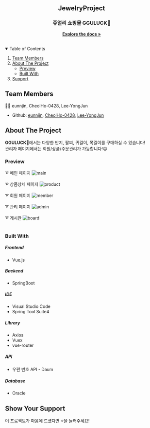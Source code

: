 <!-- PROJECT LOGO -->
<br />
<p align="center">

  <h2 align="center">JewelryProject</h2>
  <h3 align="center">쥬얼리 쇼핑몰 GGULUCK💎</h3> 

  <p align="center">
<!--     <a href="https://eunnjin.github.io/JewelryProject_2team/">🏠https://eunnjin.github.io/JewelryProject_2team/</a> -->
    <a href="https://github.com/eunnjin/JewelryProject_2team">
        <strong>Explore the docs »</strong>
    </a>
    <br />
    <br />
  </p>
</p>

<!-- TABLE OF CONTENTS -->
<details open="open">
  <summary>Table of Contents</summary>
  <ol>
    <li>
        <a href="#team-members">Team Members</a>
    </li>
    <li>
      <a href="#about-the-project">About The Project</a>
      <ul>
        <li><a href="#preview">Preview</a></li>
        <li><a href="#Built-With">Built With</a></li>
      </ul>
    </li>
    <li><a href="#show-your-support">Support</a></li>
  </ol>
</details>

<!-- ABOUT THE Team -->

## Team Members

👩‍💻 eunnjin, CheolHo-0428, Lee-YongJun

-   Github: [eunnjin](https://github.com/eunnjin), [CheolHo-0428](https://github.com/CheolHo-0428), [Lee-YongJun](https://github.com/Lee-YongJun)

<!-- ABOUT THE PROJECT -->

## About The Project

<strong>GGULUCK💎</strong>에서는 다양한 반지, 팔찌, 귀걸이, 목걸이를 구매하실 수 있습니다! <br>
관리자 페이지에서는 회원/상품/주문관리가 가능합니다!:blush:


### Preview

➰ 메인 페이지
![main](https://user-images.githubusercontent.com/71173591/142394274-7fde8f3d-cb1f-4896-bc32-c11a60dfb42b.png) <br><br>
➰ 상품상세 페이지
![product](https://user-images.githubusercontent.com/71173591/142395002-169e40eb-5240-4a90-82fa-8ae1d1425209.png)<br><br>
➰ 회원 페이지
![member](https://user-images.githubusercontent.com/71173591/142395410-8869f9fa-da8b-485c-b853-8af6c568b2b2.png)<br><br>
➰ 관리 페이지
![admin](https://user-images.githubusercontent.com/71173591/142395724-65ef82b6-5fe8-4bf4-afd9-d625d940d31c.png)<br><br>
➰ 게시판
![board](https://user-images.githubusercontent.com/71173591/142396116-59fa9b1e-9f1d-4f22-9824-2fa68f46cdb9.png)<br><br>

<!-- Built With -->
### Built With


##### Frontend

-   Vue.js

##### Backend

-   SpringBoot

##### IDE

-   Visual Studio Code
-   Spring Tool Suite4

##### Library

-   Axios
-   Vuex
-   vue-router

##### API

-   우편 번호 API - Daum

##### Database

-   Oracle

<!-- Support -->

## Show Your Support

이 프로젝트가 마음에 드셨다면 ⭐️을 눌러주세요!

